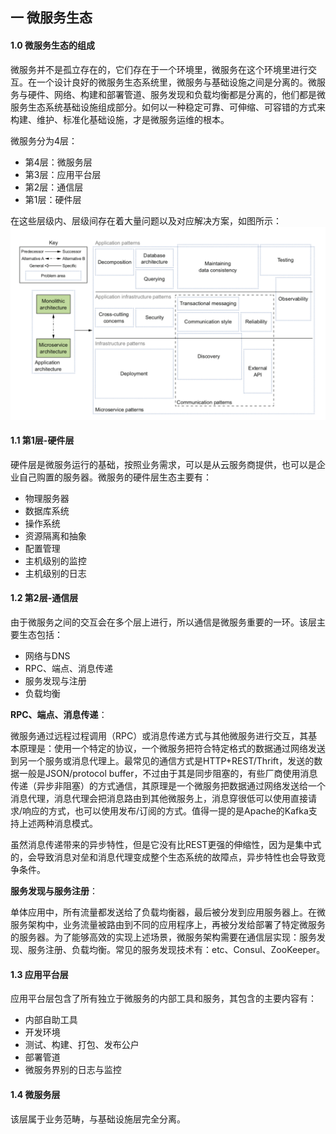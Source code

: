 ## 一 微服务生态

#### 1.0 微服务生态的组成

微服务并不是孤立存在的，它们存在于一个环境里，微服务在这个环境里进行交互。在一个设计良好的微服务生态系统里，微服务与基础设施之间是分离的。微服务与硬件、网络、构建和部署管道、服务发现和负载均衡都是分离的，他们都是微服务生态系统基础设施组成部分。如何以一种稳定可靠、可伸缩、可容错的方式来构建、维护、标准化基础设施，才是微服务运维的根本。  

微服务分为4层：
- 第4层：微服务层
- 第3层：应用平台层
- 第2层：通信层
- 第1层：硬件层 

在这些层级内、层级间存在着大量问题以及对应解决方案，如图所示：  
![](../images/04-108.png) 

#### 1.1 第1层-硬件层

硬件层是微服务运行的基础，按照业务需求，可以是从云服务商提供，也可以是企业自己购置的服务器。微服务的硬件层生态主要有：
- 物理服务器
- 数据库系统
- 操作系统
- 资源隔离和抽象
- 配置管理
- 主机级别的监控
- 主机级别的日志

#### 1.2 第2层-通信层

由于微服务之间的交互会在多个层上进行，所以通信是微服务重要的一环。该层主要生态包括：
- 网络与DNS
- RPC、端点、消息传递
- 服务发现与注册
- 负载均衡

**RPC、端点、消息传递**：  

微服务通过远程过程调用（RPC）或消息传递方式与其他微服务进行交互，其基本原理是：使用一个特定的协议，一个微服务把符合特定格式的数据通过网络发送到另一个服务或消息代理上。最常见的通信方式是HTTP+REST/Thrift，发送的数据一般是JSON/protocol buffer，不过由于其是同步阻塞的，有些厂商使用消息传递（异步非阻塞）的方式通信，其原理是一个微服务把数据通过网络发送给一个消息代理，消息代理会把消息路由到其他微服务上，消息穿很低可以使用直接请求/响应的方式，也可以使用发布/订阅的方式。值得一提的是Apache的Kafka支持上述两种消息模式。  

虽然消息传递带来的异步特性，但是它没有比REST更强的伸缩性，因为是集中式的，会导致消息对垒和消息代理变成整个生态系统的故障点，异步特性也会导致竞争条件。 

**服务发现与服务注册**：  

单体应用中，所有流量都发送给了负载均衡器，最后被分发到应用服务器上。在微服务架构中，业务流量被路由到不同的应用程序上，再被分发给部署了特定微服务的服务器。为了能够高效的实现上述场景，微服务架构需要在通信层实现：服务发现、服务注册、负载均衡。常见的服务发现技术有：etc、Consul、ZooKeeper。  

#### 1.3 应用平台层 

应用平台层包含了所有独立于微服务的内部工具和服务，其包含的主要内容有：
- 内部自助工具
- 开发环境
- 测试、构建、打包、发布公户
- 部署管道
- 微服务界别的日志与监控

#### 1.4 微服务层

该层属于业务范畴，与基础设施层完全分离。  


